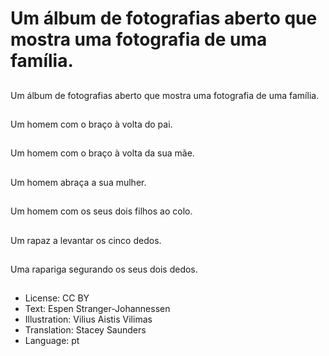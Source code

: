 # Um álbum de fotografias aberto que mostra uma fotografia de uma família.

##
Um álbum de fotografias aberto que mostra uma fotografia de uma família.

##
Um homem com o braço à volta do pai.

##
Um homem com o braço à volta da sua mãe.

##
Um homem abraça a sua mulher.

##
Um homem com os seus dois filhos ao colo.

##
Um rapaz a levantar os cinco dedos.

##
Uma rapariga segurando os seus dois dedos.

##
* License: CC BY
* Text: Espen Stranger-Johannessen
* Illustration: Vilius Aistis Vilimas
* Translation: Stacey Saunders
* Language: pt
